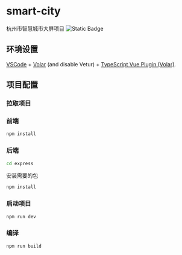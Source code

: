 # smart-city

杭州市智慧城市大屏项目
<img alt="Static Badge" src="https://img.shields.io/badge/VUE-3.2.47-green?logo=vue.js">


## 环境设置

[VSCode](https://code.visualstudio.com/) + [Volar](https://marketplace.visualstudio.com/items?itemName=Vue.volar) (and disable Vetur) + [TypeScript Vue Plugin (Volar)](https://marketplace.visualstudio.com/items?itemName=Vue.vscode-typescript-vue-plugin).

## 项目配置

### 拉取项目


### 前端
```sh
npm install
```

### 后端
```sh
cd express
```
安装需要的包
```sh
npm install 
```

### 启动项目
```sh
npm run dev
```

### 编译

```sh
npm run build
```
